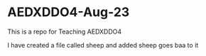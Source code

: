 # AEDXDDO4-Aug-23
This is a repo for Teaching AEDXDDO4


I have created a file called sheep and added sheep goes baa to it
